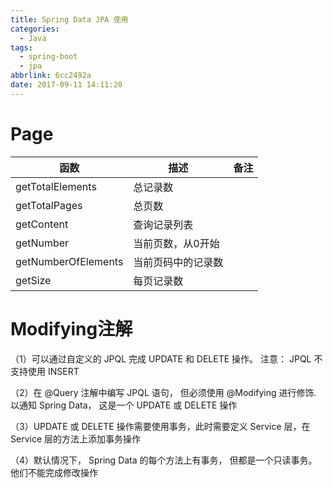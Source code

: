 ```yaml
---
title: Spring Data JPA 使用
categories:
  - Java
tags:
  - spring-boot
  - jpa
abbrlink: 6cc2492a
date: 2017-09-11 14:11:20
---
```




# Page<T>

| 函数                | 描述               | 备注 |
| ------------------- | ------------------ | ---- |
| getTotalElements    | 总记录数           |      |
| getTotalPages       | 总页数             |      |
| getContent          | 查询记录列表       |      |
| getNumber           | 当前页数，从0开始  |      |
| getNumberOfElements | 当前页码中的记录数 |      |
| getSize             | 每页记录数         |      |



# Modifying注解

（1）可以通过自定义的 JPQL 完成 UPDATE 和 DELETE 操作。 注意： JPQL 不支持使用 INSERT

（2）在 @Query 注解中编写 JPQL 语句， 但必须使用 @Modifying 进行修饰. 以通知 Spring Data， 这是一个 UPDATE 或 DELETE 操作

（3）UPDATE 或 DELETE 操作需要使用事务，此时需要定义 Service 层，在 Service 层的方法上添加事务操作

（4）默认情况下， Spring Data 的每个方法上有事务， 但都是一个只读事务。 他们不能完成修改操作